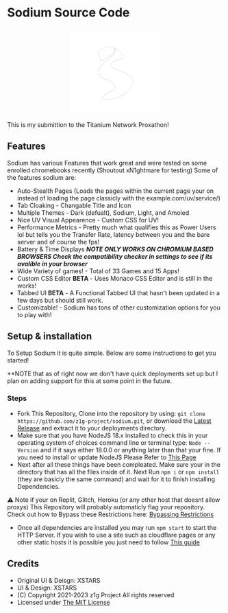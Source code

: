 # Sodium Source Code

<p align="center">
  <img src="./ultraviolet-static/public/sodium.png" height="200">
</p>

This is my submittion to the Titanium Network Proxathon!

## Features

Sodium has various Features that work great and were tested on some enrolled chromebooks recently (Shoutout xN1ghtmare for testing)
Some of the features sodium are:

- Auto-Stealth Pages (Loads the pages within the current page your on instead of loading the page classicly with the example.com/uv/service/)
- Tab Cloaking - Changable Title and Icon
- Multiple Themes - Dark (defualt), Sodium, Light, and Amoled
- Nice UV Visual Appearence - Custom CSS for UV!
- Performance Metrics - Pretty much what qualifies this as Power Users lol but tells you the Transfer Rate, latency between you and the bare server and of course the fps!
- Battery & Time Displays ***NOTE ONLY WORKS ON CHROMIUM BASED BROWSERS Check the compatibility checker in settings to see if its avalible in your browser***
- Wide Variety of games! - Total of 33 Games and 15 Apps!
- Custom CSS Editor **BETA** - Uses Monaco CSS Editor and is still in the works!
- Tabbed UI **BETA** - A Functional Tabbed UI that hasn't been updated in a few days but should still work.
- Customizable! - Sodium has tons of other customization options for you to play with!

## Setup & installation

To Setup Sodium it is quite simple. Below are some instructions to get you started!

**NOTE that as of right now we don't have quick deployments set up but I plan on adding support for this at some point in the future.

### Steps

- Fork This Repository, Clone into the repository by using: `git clone https://github.com/z1g-project/sodium.git`, or download the [Latest Release](https://github.com/z1g-project/sodium/releases) and extract it to your deployments directory.
- Make sure that you have NodeJS 18.x installed to check this in your operating system of choices command line or terminal type: `Node --Version` and if it says either 18.0.0 or anything later than that your fine. If you need to install or update NodeJS Please Refer to [This Page](https://nodejs.org/en/download)
- Next after all these things have been compleated. Make sure your in the directory that has all the files inside of it. Next Run `npm i` or `npm install` (they are basicly the same command) and wait for it to finish installing Dependencies.

⚠️ Note if your on Replit, Glitch, Heroku (or any other host that doesnt allow proxys) This Repository will probably automaticly flag your repository. Check out how to Bypass these Restrictions here: [Bypassing Restrictions](https://github.com/holy-unblocker/website-aio/wiki/Circumventing-deployment-restrictions)

- Once all dependencies are installed you may run `npm start` to start the HTTP Server. If you wish to use a site such as cloudflare pages or any other static hosts it is possible you just need to follow [This guide](static-hosting.md)

## Credits

- Original UI & Deisgn: XSTARS
- UI & Design: XSTARS
- (C) Copyright 2021-2023 z1g Project All rights reserved
- Licensed under [The MIT License](https://github.com/z1g-project/z1g-Project-Hub/blob/master/LICENSE.txt)
